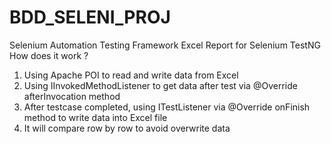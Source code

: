 # BDD_SELENI_PROJ
Selenium Automation Testing Framework
Excel Report for Selenium TestNG
How does it work ?
  1. Using Apache POI to read and write data from Excel 
  2. Using IInvokedMethodListener to get data after test via @Override afterInvocation method
  3. After testcase completed, using ITestListener via @Override onFinish method to write data into Excel file
  4. It will compare row by row to avoid overwrite data
